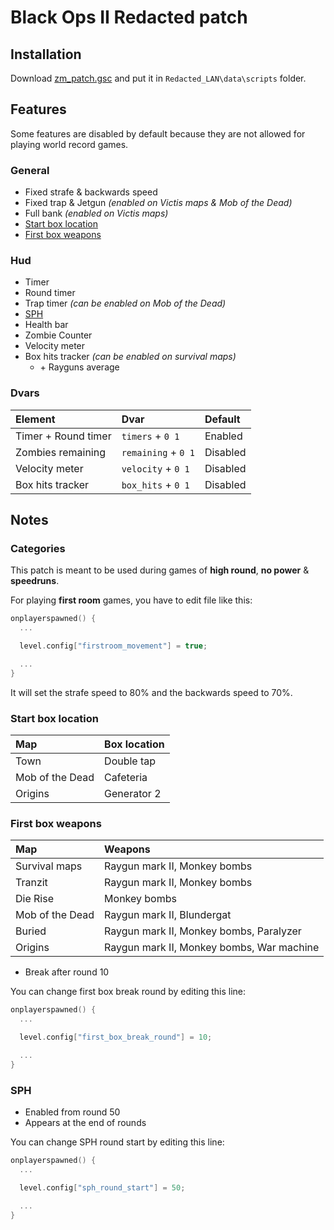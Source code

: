 # **Black Ops II Redacted patch**

## **Installation**

Download [zm_patch.gsc](https://github.com/SamRemix/scripts/blob/master/zm_patch.gsc) and put it in `Redacted_LAN\data\scripts` folder.

## **Features**

Some features are disabled by default because they are not allowed for playing world record games.

### General

- Fixed strafe & backwards speed
- Fixed trap & Jetgun *(enabled on Victis maps & Mob of the Dead)*
- Full bank *(enabled on Victis maps)*
- [Start box location](#start-box-location)
- [First box weapons](#first-box-weapons)

### Hud

- Timer
- Round timer
- Trap timer *(can be enabled on Mob of the Dead)*
- [SPH](#sph)
- Health bar
- Zombie Counter
- Velocity meter
- Box hits tracker *(can be enabled on survival maps)*
  - \+ Rayguns average

### Dvars

| Element             | Dvar                | Default  |
| :------------------ | :------------------ | :------- |
| Timer + Round timer | `timers` + `0 1`    | Enabled  |
| Zombies remaining   | `remaining` + `0 1` | Disabled |
| Velocity meter      | `velocity` + `0 1`  | Disabled |
| Box hits tracker    | `box_hits` + `0 1`  | Disabled |

## **Notes**

### **Categories**

This patch is meant to be used during games of **high round**, **no power** & **speedruns**.

For playing **first room** games, you have to edit file like this:

```cpp
onplayerspawned() {
  ...

  level.config["firstroom_movement"] = true;

  ...
}
```

It will set the strafe speed to 80% and the backwards speed to 70%.

### **Start box location**

| Map             | Box location |
| :-------------- | :----------- |
| Town            | Double tap   |
| Mob of the Dead | Cafeteria    |
| Origins         | Generator 2  |

### **First box weapons**

| Map             | Weapons                                   |
| :-------------- | :---------------------------------------- |
| Survival maps   | Raygun mark II, Monkey bombs              |
| Tranzit         | Raygun mark II, Monkey bombs              |
| Die Rise        | Monkey bombs                              |
| Mob of the Dead | Raygun mark II, Blundergat                |
| Buried          | Raygun mark II, Monkey bombs, Paralyzer   |
| Origins         | Raygun mark II, Monkey bombs, War machine |

- Break after round 10

You can change first box break round by editing this line:

```cpp
onplayerspawned() {
  ...

  level.config["first_box_break_round"] = 10;

  ...
}
```

### **SPH**

- Enabled from round 50
- Appears at the end of rounds

You can change SPH round start by editing this line:

```cpp
onplayerspawned() {
  ...

  level.config["sph_round_start"] = 50;

  ...
}
```
